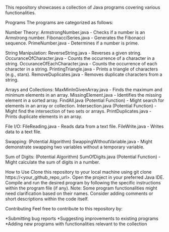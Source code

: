 This repository showcases a collection of Java programs covering various functionalities.

Programs
The programs are categorized as follows:

Number Theory:
ArmstrongNumber.java - Checks if a number is an Armstrong number.
FibonacciSeries.java - Generates the Fibonacci sequence.
PrimeNumber.java - Determines if a number is prime.


String Manipulation:
ReverseString.java - Reverses a given string.
OccuranceOfCharacter.java - Counts the occurrence of a character in a string.
OccuranceOfEachCharacter.java - Counts the occurrence of each character in a string.
PrintingTriangle.java - Prints a triangle of characters (e.g., stars).
RemoveDuplicates.java - Removes duplicate characters from a string.


Arrays and Collections:
MaxMinInGivenArray.java - Finds the maximum and minimum elements in an array.
MissingElement.java - Identifies the missing element in a sorted array.
FindAll.java (Potential Function) - Might search for elements in an array or collection.
Intersection.java (Potential Function) - Might find the intersection of two sets or arrays.
PrintDuplicates.java - Prints duplicate elements in an array.


File I/O:
FileReading.java - Reads data from a text file.
FileWrite.java - Writes data to a text file.


Swapping: (Potential Algorithm)
SwappingWithoutVariable.java - Might demonstrate swapping two variables without a temporary variable.

Sum of Digits: (Potential Algorithm)
SumOfDigits.java (Potential Function) - Might calculate the sum of digits in a number.

How to Use
Clone this repository to your local machine using git clone https://<your_github_repo_url>.
Open the project in your preferred Java IDE.
Compile and run the desired program by following the specific instructions within the program file (if any).
Note: Some program functionalities might need clarification based on their names. Consider adding comments or short descriptions within the code itself.

Contributing
Feel free to contribute to this repository by:

*Submitting bug reports
*Suggesting improvements to existing programs
*Adding new programs with functionalities relevant to the collection
